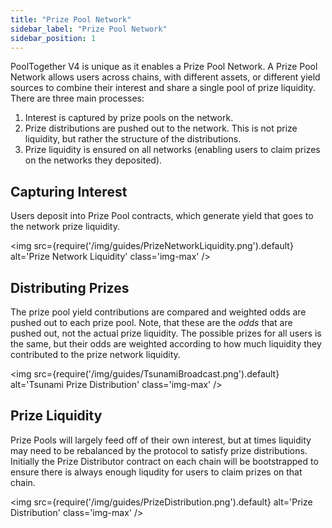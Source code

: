 ```yaml
---
title: "Prize Pool Network"
sidebar_label: "Prize Pool Network"
sidebar_position: 1
---
```


PoolTogether V4 is unique as it enables a Prize Pool Network.  A Prize Pool Network allows users across chains, with different assets, or different yield sources to combine their interest and share a single pool of prize liquidity.  There are three main processes:

1. Interest is captured by prize pools on the network.
2. Prize distributions are pushed out to the network.  This is not prize liquidity, but rather the structure of the distributions.
3. Prize liquidity is ensured on all networks (enabling users to claim prizes on the networks they deposited).

## Capturing Interest

Users deposit into Prize Pool contracts, which generate yield that goes to the network prize liquidity.

<img
  src={require('/img/guides/PrizeNetworkLiquidity.png').default}
  alt='Prize Network Liquidity'
  class='img-max'
/>

## Distributing Prizes

The prize pool yield contributions are compared and weighted odds are pushed out to each prize pool.  Note, that these are the *odds* that are pushed out, not the actual prize liquidity.  The possible prizes for all users is the same, but their odds are weighted according to how much liquidity they contributed to the prize network liquidity.

<img
  src={require('/img/guides/TsunamiBroadcast.png').default}
  alt='Tsunami Prize Distribution'
  class='img-max'
/>

## Prize Liquidity

Prize Pools will largely feed off of their own interest, but at times liquidity may need to be rebalanced by the protocol to satisfy prize distributions. Initially the Prize Distributor contract on each chain will be bootstrapped to ensure there is always enough liqudity for users to claim prizes on that chain. 

<img
  src={require('/img/guides/PrizeDistribution.png').default}
  alt='Prize Distribution'
  class='img-max'
/>
